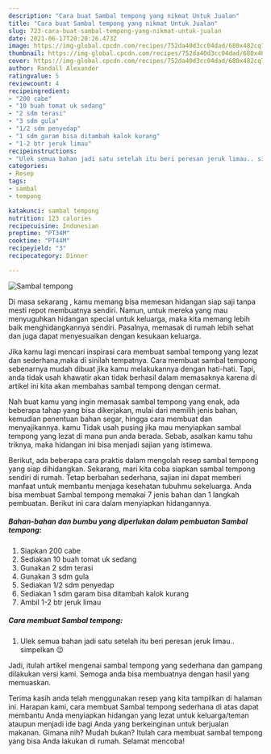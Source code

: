 ```yaml
---
description: "Cara buat Sambal tempong yang nikmat Untuk Jualan"
title: "Cara buat Sambal tempong yang nikmat Untuk Jualan"
slug: 723-cara-buat-sambal-tempong-yang-nikmat-untuk-jualan
date: 2021-06-17T20:20:26.473Z
image: https://img-global.cpcdn.com/recipes/752da40d3cc04dad/680x482cq70/sambal-tempong-foto-resep-utama.jpg
thumbnail: https://img-global.cpcdn.com/recipes/752da40d3cc04dad/680x482cq70/sambal-tempong-foto-resep-utama.jpg
cover: https://img-global.cpcdn.com/recipes/752da40d3cc04dad/680x482cq70/sambal-tempong-foto-resep-utama.jpg
author: Randall Alexander
ratingvalue: 5
reviewcount: 4
recipeingredient:
- "200 cabe"
- "10 buah tomat uk sedang"
- "2 sdm terasi"
- "3 sdm gula"
- "1/2 sdm penyedap"
- "1 sdm garam bisa ditambah kalok kurang"
- "1-2 btr jeruk limau"
recipeinstructions:
- "Ulek semua bahan jadi satu setelah itu beri peresan jeruk limau.. simpelkan 😉"
categories:
- Resep
tags:
- sambal
- tempong

katakunci: sambal tempong 
nutrition: 123 calories
recipecuisine: Indonesian
preptime: "PT34M"
cooktime: "PT44M"
recipeyield: "3"
recipecategory: Dinner

---
```



![Sambal tempong](https://img-global.cpcdn.com/recipes/752da40d3cc04dad/680x482cq70/sambal-tempong-foto-resep-utama.jpg)

Di masa  sekarang , kamu memang bisa memesan hidangan siap saji tanpa mesti repot membuatnya sendiri. Namun, untuk mereka yang mau menyuguhkan hidangan special untuk keluarga, maka kita memang lebih baik menghidangkannya sendiri. Pasalnya, memasak di rumah lebih sehat dan juga dapat menyesuaikan dengan kesukaan keluarga.

Jika kamu lagi mencari inspirasi cara membuat sambal tempong yang lezat dan sederhana,maka di sinilah tempatnya. Cara membuat sambal tempong  sebenarnya mudah dibuat jika kamu melakukannya dengan hati-hati. Tapi, anda tidak usah khawatir akan tidak berhasil dalam memasaknya 
karena di artikel ini kita akan membahas sambal tempong dengan cermat.  



Nah buat kamu yang ingin memasak sambal tempong yang enak, ada beberapa tahap yang bisa dikerjakan, mulai dari memilih jenis bahan, kemudian penentuan bahan segar, hingga cara membuat dan menyajikannya. kamu Tidak usah pusing jika mau menyiapkan sambal tempong yang lezat di mana pun anda berada. Sebab, asalkan kamu  tahu triknya, maka hidangan ini bisa menjadi sajian yang istimewa.

Berikut, ada beberapa cara praktis  dalam mengolah resep sambal tempong yang siap dihidangkan. Sekarang, mari kita coba siapkan sambal tempong sendiri di rumah. Tetap berbahan sederhana, sajian ini dapat memberi manfaat untuk membantu menjaga kesehatan tubuhmu sekeluarga. Anda bisa membuat Sambal tempong memakai 7 jenis bahan dan 1 langkah pembuatan. Berikut ini cara dalam menyiapkan hidangannya.

<!--inarticleads1-->

##### Bahan-bahan dan bumbu yang diperlukan dalam pembuatan Sambal tempong:

1. Siapkan 200 cabe
1. Sediakan 10 buah tomat uk sedang
1. Gunakan 2 sdm terasi
1. Gunakan 3 sdm gula
1. Sediakan 1/2 sdm penyedap
1. Sediakan 1 sdm garam bisa ditambah kalok kurang
1. Ambil 1-2 btr jeruk limau




<!--inarticleads2-->

##### Cara membuat Sambal tempong:

1. Ulek semua bahan jadi satu setelah itu beri peresan jeruk limau.. simpelkan 😉




Jadi, itulah artikel mengenai  sambal tempong  yang sederhana dan gampang dilakukan versi kami. Semoga anda bisa membuatnya dengan hasil yang memuaskan. 

Terima kasih anda telah menggunakan resep yang kita tampilkan di halaman ini. Harapan kami, cara membuat  Sambal tempong sederhana di atas dapat membantu Anda menyiapkan hidangan yang lezat untuk keluarga/teman ataupun menjadi ide bagi Anda yang berkeinginan untuk berjualan makanan. Gimana nih? Mudah bukan? Itulah cara membuat sambal tempong yang bisa Anda lakukan di rumah. Selamat mencoba!

